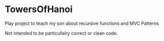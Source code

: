 # TowersOfHanoi
Play project to teach my son about recursive functions and MVC Patterns

Not intended to be particullalry correct or clean code.
